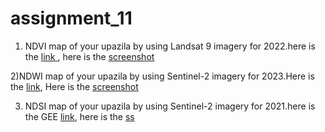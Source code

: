 # assignment_11
1) NDVI map of your upazila by using Landsat 9 imagery for 2022.here is the [link ](https://code.earthengine.google.com/1084b350f2d1ca4d0b1bce7e8e40f04c),
here is the [screenshot](https://github.com/Aimon-Rana-Jihad/assignment_11/commit/2a389b0c48d33b40be65087552835004320903c1)

2)NDWI map of your upazila by using Sentinel-2 imagery for 2023.Here is the [link](https://code.earthengine.google.com/5931d93f2833bc234f611a732865d232),
Here is the [screenshot](https://github.com/Aimon-Rana-Jihad/assignment_11/commit/39193fc245c2de6f909deff08e7436b3141090de)


3) NDSI map of your upazila by using Sentinel-2 imagery for 2021.here is the GEE [link](https://code.earthengine.google.com/9eaefb9411fcad5030d985abffedc5cc),
here is the [ss](https://github.com/Aimon-Rana-Jihad/assignment_11/commit/6b10dd2f66bebe42495fd4f02fcab7060983c807)
